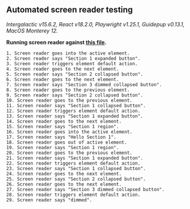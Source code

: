 ## Automated screen reader testing

_Intergalactic v15.6.2, React v18.2.0, Playwright v1.25.1,
Guidepup v0.13.1, MacOS Monterey 12._

**Running screen reader against [this file](https://github.com/semrush/intergalactic/blob/master/website/docs/components/accordion/examples/base.tsx).**

```
1. Screen reader goes into the active element.
2. Screen reader says "Section 1 expanded button".
3. Screen reader triggers element default action.
4. Screen reader goes to the next element.
5. Screen reader says "Section 2 collapsed button".
6. Screen reader goes to the next element.
7. Screen reader says "Section 3 dimmed collapsed button".
8. Screen reader goes to the previous element.
9. Screen reader says "Section 2 collapsed button".
10. Screen reader goes to the previous element.
11. Screen reader says "Section 1 collapsed button".
12. Screen reader triggers element default action.
13. Screen reader says "Section 1 expanded button".
14. Screen reader goes to the next element.
15. Screen reader says "Section 1 region".
16. Screen reader goes into the active element.
17. Screen reader says "Hello Section 1".
18. Screen reader goes out of active element.
19. Screen reader says "Section 1 region".
20. Screen reader goes to the previous element.
21. Screen reader says "Section 1 expanded button".
22. Screen reader triggers element default action.
23. Screen reader says "Section 1 collapsed button".
24. Screen reader goes to the next element.
25. Screen reader says "Section 2 collapsed button".
26. Screen reader goes to the next element.
27. Screen reader says "Section 3 dimmed collapsed button".
28. Screen reader triggers element default action.
29. Screen reader says "dimmed".
```
